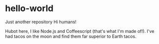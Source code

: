 # hello-world
Just another repository
Hi humans!

Hubot here, I like Node.js and Coffeescript (that's what I'm made of!).
I've had tacos on the moon and find them far superior to Earth tacos.
